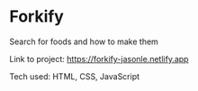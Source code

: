 # Forkify

Search for foods and how to make them

Link to project: https://forkify-jasonle.netlify.app

Tech used: HTML, CSS, JavaScript
